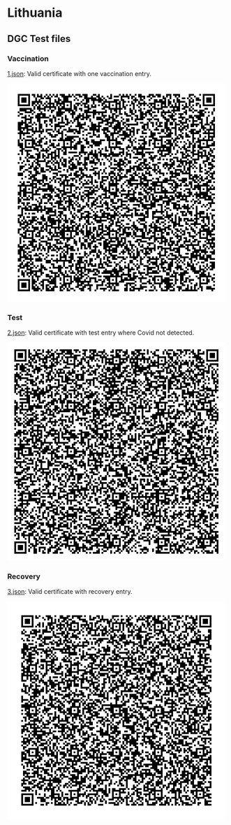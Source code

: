 # Lithuania

## DGC Test files

### Vaccination


[1.json](2DCode/raw/1.json): Valid certificate with one vaccination entry.


![1](png/1.png)

### Test

[2.json](2DCode/raw/2.json): Valid certificate with test entry where Covid not detected.

![2](png/2.png)


### Recovery

[3.json](3DCode/raw/3.json): Valid certificate with recovery entry.

![3](png/3.png)
